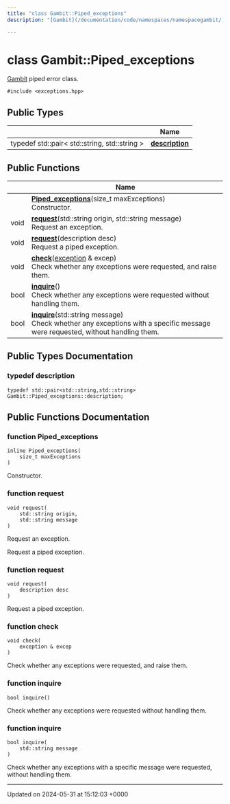 ```yaml
---
title: "class Gambit::Piped_exceptions"
description: "[Gambit](/documentation/code/namespaces/namespacegambit/) piped error class. "

---
```


# class Gambit::Piped_exceptions



[Gambit](/documentation/code/namespaces/namespacegambit/) piped error class. 


`#include <exceptions.hpp>`

## Public Types

|                | Name           |
| -------------- | -------------- |
| typedef std::pair< std::string, std::string > | **[description](/documentation/code/classes/classgambit_1_1piped__exceptions/#typedef-description)**  |

## Public Functions

|                | Name           |
| -------------- | -------------- |
| | **[Piped_exceptions](/documentation/code/classes/classgambit_1_1piped__exceptions/#function-piped-exceptions)**(size_t maxExceptions)<br>Constructor.  |
| void | **[request](/documentation/code/classes/classgambit_1_1piped__exceptions/#function-request)**(std::string origin, std::string message)<br>Request an exception.  |
| void | **[request](/documentation/code/classes/classgambit_1_1piped__exceptions/#function-request)**(description desc)<br>Request a piped exception.  |
| void | **[check](/documentation/code/classes/classgambit_1_1piped__exceptions/#function-check)**([exception](/documentation/code/classes/classgambit_1_1exception/) & excep)<br>Check whether any exceptions were requested, and raise them.  |
| bool | **[inquire](/documentation/code/classes/classgambit_1_1piped__exceptions/#function-inquire)**()<br>Check whether any exceptions were requested without handling them.  |
| bool | **[inquire](/documentation/code/classes/classgambit_1_1piped__exceptions/#function-inquire)**(std::string message)<br>Check whether any exceptions with a specific message were requested, without handling them.  |

## Public Types Documentation

### typedef description

```
typedef std::pair<std::string,std::string> Gambit::Piped_exceptions::description;
```


## Public Functions Documentation

### function Piped_exceptions

```
inline Piped_exceptions(
    size_t maxExceptions
)
```

Constructor. 

### function request

```
void request(
    std::string origin,
    std::string message
)
```

Request an exception. 

Request a piped exception. 


### function request

```
void request(
    description desc
)
```

Request a piped exception. 

### function check

```
void check(
    exception & excep
)
```

Check whether any exceptions were requested, and raise them. 

### function inquire

```
bool inquire()
```

Check whether any exceptions were requested without handling them. 

### function inquire

```
bool inquire(
    std::string message
)
```

Check whether any exceptions with a specific message were requested, without handling them. 

-------------------------------

Updated on 2024-05-31 at 15:12:03 +0000